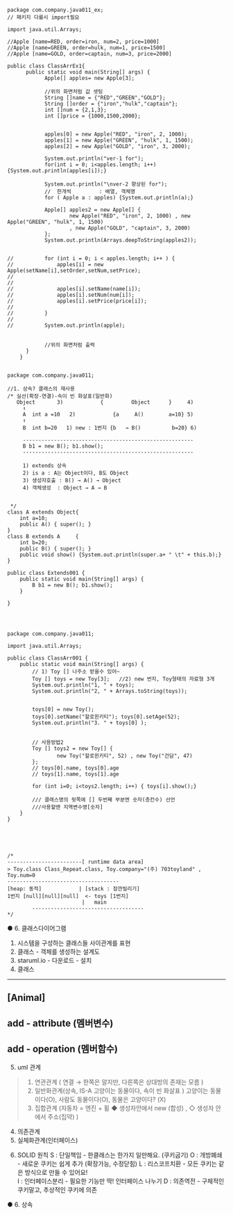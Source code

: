 ```
package com.company.java011_ex;
// 패키지 다를시 import필요

import java.util.Arrays;

//Apple [name=RED, order=iron, num=2, price=1000]
//Apple [name=GREEN, order=hulk, num=1, price=1500]
//Apple [name=GOLD, order=captain, num=3, price=2000]

public class ClassArrEx1{
	  public static void main(String[] args) {
	        Apple[] apples= new Apple[3]; 
	       
	        //위의 화면처럼 값 셋팅
	        String []name = {"RED","GREEN","GOLD"};
	        String []order = {"iron","hulk","captain"};
	        int []num = {2,1,3};
	        int []price = {1000,1500,2000};
	        
	        
	        apples[0] = new Apple("RED", "iron", 2, 1000);
	        apples[1] = new Apple("GREEN", "hulk", 1, 1500);
	        apples[2] = new Apple("GOLD", "iron", 3, 2000);
	        
	        System.out.println("ver-1 for");
	        for(int i = 0; i<apples.length; i++) {System.out.println(apples[i]);}
	        
	        System.out.println("\nver-2 향상된 for");
	        // 	한개씩 		: 배열, 객체명 
	        for ( Apple a : apples) {System.out.println(a);}
	        
	        Apple[] apples2 = new Apple[] {
	        		new Apple("RED", "iron", 2, 1000) , new Apple("GREEN", "hulk", 1, 1500)
	        		, new Apple("GOLD", "captain", 3, 2000)
	        };
	        System.out.println(Arrays.deepToString(apples2));
	        
	        
//	        for (int i = 0; i < apples.length; i++ ) {
//	        	apples[i] = new Apple(setName[i],setOrder,setNum,setPrice); 
//	        	
//	        	
//	        	apples[i].setName(name[i]);
//	        	apples[i].setNum(num[i]);
//	        	apples[i].setPrice(price[i]);
//	           
//	        }
//	        
//	        System.out.println(apple);
	        
	        
	        //위의 화면처럼 출력
	  }
	}
```

```

package com.company.java011;

//1. 상속? 클래스의 재사용
/* 실선(확장-연결)-속이 빈 화살표(일반화)
   Object		3)			  {			Object		}	  4)
     ↑
     A	int a =10   2)			  {a	 A()		a=10} 5)
     ↑
     B	int b=20   1) new : 1번지 {b   → B()			b=20} 6)
     
     -------------------------------------------------------
     B b1 = new B(); b1.show();
     -------------------------------------------------------
     
     1) extends 상속
     2) is a : A는 Object이다, B도 Object
     3) 생성자호출 : B() → A() → Object
     4) 객체생성  : Object → A → B
     
     
 */
class A extends Object{
	int a=10;
	public A() { super(); }	
}
class B extends A	  {
	int b=20;
	public B() { super(); }
	public void show() {System.out.println(super.a+ " \t" + this.b);}
}

public class Extends001 {
	public static void main(String[] args) {
		B b1 = new B(); b1.show();
	}

}



```

```

package com.company.java011;

import java.util.Arrays;

public class ClassArr001 {
	public static void main(String[] args) {
		// 1) Toy [] 나주소 받을수 있어~
		Toy [] toys = new Toy[3];	//2) new 번지, Toy형태의 자료형 3개		
		System.out.println("1, " + toys);
		System.out.println("2, " + Arrays.toString(toys));
		
		
		toys[0] = new Toy();
		toys[0].setName("할로윈키티"); toys[0].setAge(52);
		System.out.println("3. " + toys[0] );
		
		
		// 사용방법2
		Toy [] toys2 = new Toy[] {
				new Toy("할로윈키티", 52) , new Toy("건담", 47)
		};
		// toys[0].name, toys[0].age
		// toys[1].name, toys[1].age
		
		for (int i=0; i<toys2.length; i++) { toys[i].show();}
		
		/// 클래스명의 뒷쪽에 [] 두번째 부분엔 숫자(층칸수) 선언
		///사용할땐 지역변수명[숫자]
	}
}





/*
------------------------[ runtime data area]
> Toy.class	Class_Repeat.class, Toy.company="(주) 703toyland" , Toy.num=0
------------------------------------
[heap: 동적]            | [stack : 잠깐빌리기]
1번지 [null][null][null]	<- toys [1번지]
						| 	main
		------------------------------------
*/

```






● 6. 클래스다이어그램
1. 시스템을 구성하는 클래스들 사이관계를 표현
2. 클래스 - 객체를 생성하는 설계도
3. staruml.io - 다운로드 - 설치
4. 클래스
----------------------------------------
[Animal]
----------------------------------------
add - attribute (멤버변수)
----------------------------------------
add - operation (멤버함수)
----------------------------------------

5. uml 관계
> 1) 연관관계 ( 연결 → 한쪽은 알지만, 다른쪽은 상대방의 존재는 모름 )
> 2) 일반화관계(상속, IS-A 고양이는 동물이다, 속이 빈 화살표   )
      고양이는 동물이다(O), 사람도 동물이다(O), 동물은 고양이다? (X)
> 3) 집합관계 (자동차 = 엔진 + 휠 
                ◆ 생성자안에서 new (합성)   ,   ◇ 생성자 안에서 주소(집약) )
4) 의존관계
5) 실체화관계(인터페이스)

6. SOLID 원칙 
S : 단일책임      - 한클래스는 한가지 일만해요.  (쿠키굽기)
O : 개방폐쇄      - 새로운 쿠키는 쉽게 추가 (확장가능, 수정닫힘)
L : 리스코프치환   - 모든 쿠키는 같은 방식으로 만들 수 있어요!  
I : 인터페이스분리 - 필요한 기능만 딱! 인터페이스 나누기
D : 의존역전      - 구체적인 쿠키말고, 추상적인 쿠키에 의존



● 6. 상속